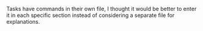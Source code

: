 Tasks have commands in their own file, 
I thought it would be better to enter it in each specific section instead of considering a separate file for explanations.
